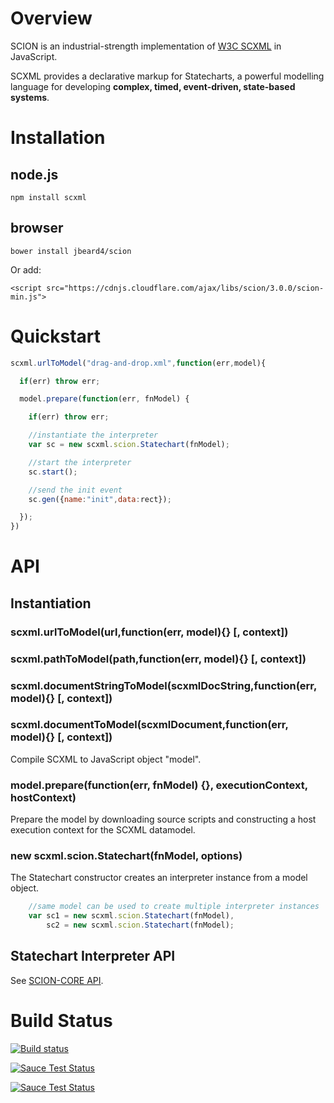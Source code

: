 # Overview

SCION is an industrial-strength implementation of [W3C SCXML](http://www.w3.org/TR/scxml/) in JavaScript. 

SCXML provides a declarative markup for Statecharts, a powerful modelling language for developing **complex, timed, event-driven, state-based systems**. 

# Installation

## node.js

`npm install scxml`

## browser

`bower install jbeard4/scion`

Or add:

`<script src="https://cdnjs.cloudflare.com/ajax/libs/scion/3.0.0/scion-min.js">`

# Quickstart

```javascript
scxml.urlToModel("drag-and-drop.xml",function(err,model){

  if(err) throw err;

  model.prepare(function(err, fnModel) {

    if(err) throw err;

    //instantiate the interpreter
    var sc = new scxml.scion.Statechart(fnModel);

    //start the interpreter
    sc.start();

    //send the init event
    sc.gen({name:"init",data:rect});

  });
})
```

# API

## Instantiation

### scxml.urlToModel(url,function(err, model){} [, context])
### scxml.pathToModel(path,function(err, model){} [, context])
### scxml.documentStringToModel(scxmlDocString,function(err, model){} [, context])
### scxml.documentToModel(scxmlDocument,function(err, model){} [, context])

Compile SCXML to JavaScript object "model".

### model.prepare(function(err, fnModel) {}, executionContext, hostContext)

Prepare the model by downloading source scripts and constructing a host execution context for the SCXML datamodel.

### new scxml.scion.Statechart(fnModel, options)


The Statechart constructor creates an interpreter instance from a model object.

```javascript
    //same model can be used to create multiple interpreter instances
    var sc1 = new scxml.scion.Statechart(fnModel),
        sc2 = new scxml.scion.Statechart(fnModel);
```

## Statechart Interpreter API

See [SCION-CORE API](https://github.com/jbeard4/SCION-CORE#api). 


# Build Status

[![Build status](https://travis-ci.org/jbeard4/SCION.svg?branch=master)](https://travis-ci.org/jbeard4/SCION-CORE)

[![Sauce Test Status](https://saucelabs.com/buildstatus/jbeard43)](https://saucelabs.com/u/jbeard43)

[![Sauce Test Status](https://saucelabs.com/browser-matrix/jbeard43.svg)](https://saucelabs.com/u/jbeard43)


